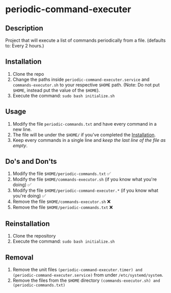 # periodic-command-executer

## Description

Project that will execute a list of commands periodically from a file. (defaults to: Every 2 hours.)

## Installation

1. Clone the repo
2. Change the paths inside `periodic-command-executer.service` and `commands-executor.sh` to your respective `$HOME` path. (Note: Do not put `$HOME`, instead put the value of the `$HOME`).
3. Execute the command: `sudo bash initialize.sh`

## Usage

1. Modify the file `periodic-commands.txt` and have every command in a new line.
2. The file will be under the `$HOME/` if you've completed the [Installation](#installation).
3. Keep every commands in a single line and *keep the last line of the file as empty*.

## Do's and Don'ts

1. Modify the file `$HOME/periodic-commands.txt` ✅
2. Modify the file `$HOME/commands-executor.sh` (if you know what you're doing) ✅
3. Modify the file `$HOME/periodic-command-executer.*` (if you know what you're doing) ✅
4. Remove the file `$HOME/commands-executor.sh` ❌
5. Remove the file `$HOME/periodic-commands.txt` ❌

## Reinstallation

1. Clone the repository
2. Execute the command: `sudo bash initialize.sh`

## Removal

1. Remove the unit files `(periodic-command-executer.timer) and (periodic-command-executer.service)` from under `/etc/systemd/system`.
2. Remove the files from the `$HOME` directory `(commands-executor.sh) and (periodic-commands.txt)`